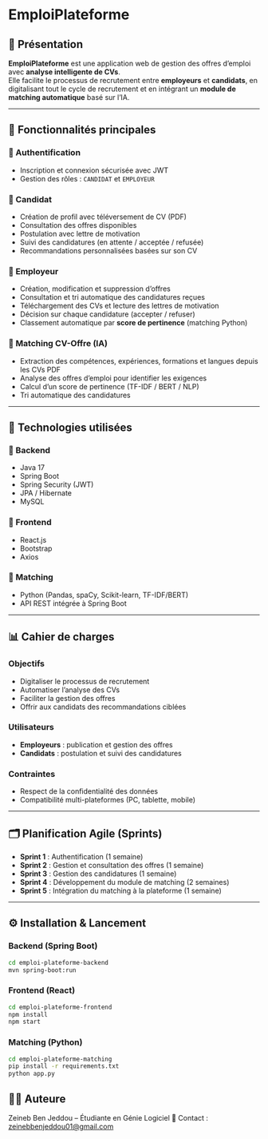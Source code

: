 # EmploiPlateforme

## 📌 Présentation

**EmploiPlateforme** est une application web de gestion des offres d’emploi avec **analyse intelligente de CVs**.  
Elle facilite le processus de recrutement entre **employeurs** et **candidats**, en digitalisant tout le cycle de recrutement et en intégrant un **module de matching automatique** basé sur l’IA.

---

## 🚀 Fonctionnalités principales

### 🔐 Authentification

- Inscription et connexion sécurisée avec JWT
- Gestion des rôles : `CANDIDAT` et `EMPLOYEUR`

### 👤 Candidat

- Création de profil avec téléversement de CV (PDF)
- Consultation des offres disponibles
- Postulation avec lettre de motivation
- Suivi des candidatures (en attente / acceptée / refusée)
- Recommandations personnalisées basées sur son CV

### 🏢 Employeur

- Création, modification et suppression d’offres
- Consultation et tri automatique des candidatures reçues
- Téléchargement des CVs et lecture des lettres de motivation
- Décision sur chaque candidature (accepter / refuser)
- Classement automatique par **score de pertinence** (matching Python)

### 🤖 Matching CV-Offre (IA)

- Extraction des compétences, expériences, formations et langues depuis les CVs PDF
- Analyse des offres d’emploi pour identifier les exigences
- Calcul d’un score de pertinence (TF-IDF / BERT / NLP)
- Tri automatique des candidatures

---

## 🧱 Technologies utilisées

### 🔧 Backend

- Java 17
- Spring Boot
- Spring Security (JWT)
- JPA / Hibernate
- MySQL

### 🎨 Frontend

- React.js
- Bootstrap
- Axios

### 🤖 Matching

- Python (Pandas, spaCy, Scikit-learn, TF-IDF/BERT)
- API REST intégrée à Spring Boot

---

## 📊 Cahier de charges

### Objectifs

- Digitaliser le processus de recrutement
- Automatiser l’analyse des CVs
- Faciliter la gestion des offres
- Offrir aux candidats des recommandations ciblées

### Utilisateurs

- **Employeurs** : publication et gestion des offres
- **Candidats** : postulation et suivi des candidatures

### Contraintes

- Respect de la confidentialité des données
- Compatibilité multi-plateformes (PC, tablette, mobile)

---

## 🗂️ Planification Agile (Sprints)

- **Sprint 1** : Authentification (1 semaine)
- **Sprint 2** : Gestion et consultation des offres (1 semaine)
- **Sprint 3** : Gestion des candidatures (1 semaine)
- **Sprint 4** : Développement du module de matching (2 semaines)
- **Sprint 5** : Intégration du matching à la plateforme (1 semaine)

---

## ⚙️ Installation & Lancement

### Backend (Spring Boot)

```bash
cd emploi-plateforme-backend
mvn spring-boot:run
```

### Frontend (React)

```bash
cd emploi-plateforme-frontend
npm install
npm start
```

### Matching (Python)

```bash
cd emploi-plateforme-matching
pip install -r requirements.txt
python app.py
```

## 👩‍💻 Auteure

Zeineb Ben Jeddou – Étudiante en Génie Logiciel
📧 Contact : zeinebbenjeddou01@gmail.com
